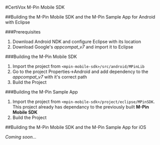 #CertiVox M-Pin Mobile SDK

##Building the M-Pin Mobile SDK and the M-Pin Sample App for Android with Eclipse

###Prerequisites

1. Download Android NDK and configure Eclipse with its location
1. Download Google's *appcompat_v7* and import it to Eclipse

###Building the M-Pin Mobile SDK

1. Import the project from `<mpin-mobile-sdk>/src/android/MPinLib`
1. Go to the project Properties->Android and add dependency to the *appcompat_v7* with it's correct path 
1. Build the Project

###Building the M-Pin Sample App

1. Import the project from `<mpin-mobile-sdk>/project/eclipse/MPinSDK`. This project already has dependancy to the previously built **M-Pin Mobile SDK**
1. Build the Project

##Building the M-Pin Mobile SDK and the M-Pin Sample App for iOS

*Coming soon...*